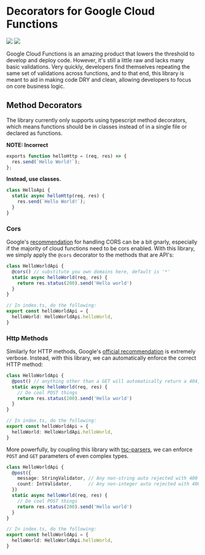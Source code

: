 # Decorators for Google Cloud Functions

![](https://img.shields.io/npm/v/gcf-decorators.svg)
![](https://img.shields.io/bundlephobia/minzip/gcf-decorators.svg)

Google Cloud Functions is an amazing product that lowers the threshold to develop and deploy code. However, it's still a little raw and lacks many basic validations. Very quickly, developers find themselves repeating the same set of validations across functions, and to that end, this library is meant to aid in making code DRY and clean, allowing developers to focus on core business logic.

## Method Decorators

The library currently only supports using typescript method decorators, which means functions should be in classes instead of in a single file or declared as functions.

**NOTE: Incorrect**

```typescript
exports function helloHttp = (req, res) => {
  res.send(`Hello World!`);
};
```

**Instead, use classes.**

```typescript
class HelloApi {
  static async helloHttp(req, res) {
    res.send(`Hello World!`);
  }
}
```

### Cors

Google's [recommendation](https://cloud.google.com/functions/docs/writing/http#functions_http_cors-nodejs) for handling CORS can be a bit gnarly, especially if the majority of cloud functions need to be cors enabled. With this library, we simply apply the `@cors` decorator to the methods that are API's:

```typescript
class HelloWorldApi {
  @cors() // substitute you own domains here, default is '*'
  static async helloWorld(req, res) {
    return res.status(200).send('Hello world')
  }
}

// In index.ts, do the following:
export const helloWorldApi = {
  helloWorld: HelloWorldApi.helloWorld,
}
```

### Http Methods

Similarly for HTTP methods, Google's [official recommendation](https://github.com/GoogleCloudPlatform/nodejs-docs-samples/blob/master/functions/http/index.js) is extremely verbose. Instead, with this library, we can automatically enforce the correct HTTP method:

```typescript
class HelloWorldApi {
  @post() // anything other than a GET will automatically return a 404, with empty json
  static async helloWorld(req, res) {
    // Do cool POST things
    return res.status(200).send('Hello world')
  }
}

// In index.ts, do the following:
export const helloWorldApi = {
  helloWorld: HelloWorldApi.helloWorld,
}
```

More powerfully, by coupling this library with [tsc-parsers](https://www.npmjs.com/package/tsc-parsers), we can enforce `POST` and `GET` parameters of even complex types.

```typescript
class HelloWorldApi {
  @post({
    message: StringValidator, // Any non-string auto rejected with 400
    count: IntValidator,      // Any non-integer auto rejected with 400
  })
  static async helloWorld(req, res) {
    // Do cool POST things
    return res.status(200).send('Hello world')
  }
}

// In index.ts, do the following:
export const helloWorldApi = {
  helloWorld: HelloWorldApi.helloWorld,
}
```
